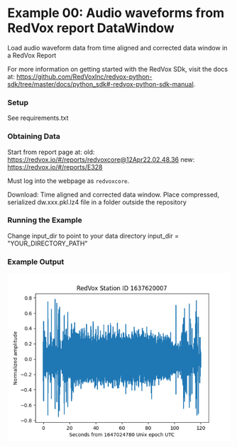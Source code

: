 # Example 00: Audio waveforms from RedVox report DataWindow

Load audio waveform data from time aligned and corrected data window in a RedVox Report

For more information on getting started with the RedVox SDk, visit the docs at:
https://github.com/RedVoxInc/redvox-python-sdk/tree/master/docs/python_sdk#-redvox-python-sdk-manual.

### Setup

See requirements.txt

### Obtaining Data

Start from report page at:
old:
https://redvox.io/#/reports/redvoxcore@12Apr22.02.48.36
new:
https://redvox.io/#/reports/E328

Must log into the webpage as `redvoxcore`.

Download:
Time aligned and corrected data window.
Place compressed, serialized dw.xxx.pkl.lz4 file in a folder outside the repository

### Running the Example

Change input_dir to point to your data directory
input_dir = "YOUR_DIRECTORY_PATH"

### Example Output

<p align="center">
<img src="https://github.com/RedVoxInc/redvox-examples/blob/main/examples/ex_00_report_audio/figs/fig_ex_00.png?raw=true">
</p>


